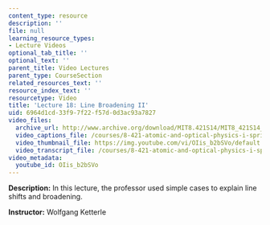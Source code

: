 ```yaml
---
content_type: resource
description: ''
file: null
learning_resource_types:
- Lecture Videos
optional_tab_title: ''
optional_text: ''
parent_title: Video Lectures
parent_type: CourseSection
related_resources_text: ''
resource_index_text: ''
resourcetype: Video
title: 'Lecture 18: Line Broadening II'
uid: 6964d1cd-33f9-7f22-f57d-0d3ac93a7827
video_files:
  archive_url: http://www.archive.org/download/MIT8.421S14/MIT8_421S14_lec18_300k.mp4
  video_captions_file: /courses/8-421-atomic-and-optical-physics-i-spring-2014/b1d8d37240fd566499409e4dc4d1683a_OIis_b2bSVo.vtt
  video_thumbnail_file: https://img.youtube.com/vi/OIis_b2bSVo/default.jpg
  video_transcript_file: /courses/8-421-atomic-and-optical-physics-i-spring-2014/5e29262687652c398ddf41e30f6f4cd1_OIis_b2bSVo.pdf
video_metadata:
  youtube_id: OIis_b2bSVo
---
```


**Description:** In this lecture, the professor used simple cases to explain line shifts and broadening.

**Instructor:** Wolfgang Ketterle